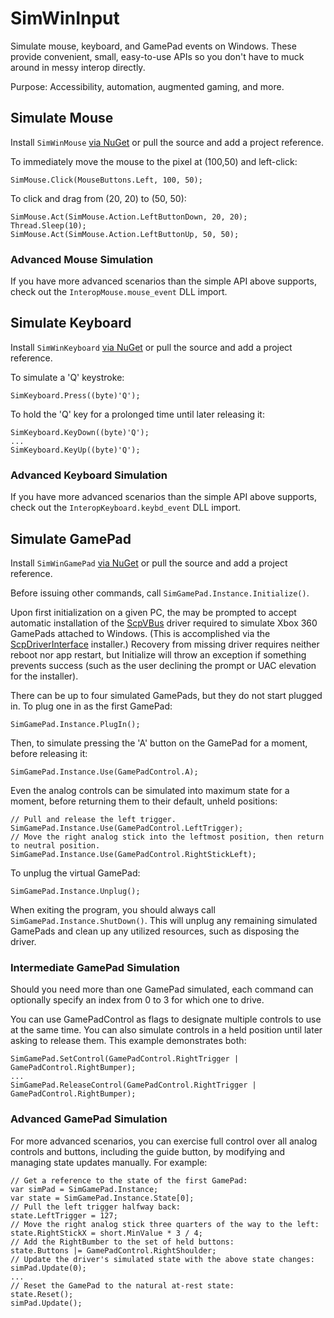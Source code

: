 # SimWinInput
Simulate mouse, keyboard, and GamePad events on Windows.
These provide convenient, small, easy-to-use APIs so you don't have to muck around in messy interop directly.

Purpose: Accessibility, automation, augmented gaming, and more.


## Simulate Mouse
Install `SimWinMouse` [via NuGet](https://docs.microsoft.com/en-us/nuget/quickstart/use-a-package)
 or pull the source and add a project reference.

To immediately move the mouse to the pixel at (100,50) and left-click:
```
SimMouse.Click(MouseButtons.Left, 100, 50);
```

To click and drag from (20, 20) to (50, 50):
```
SimMouse.Act(SimMouse.Action.LeftButtonDown, 20, 20);
Thread.Sleep(10);
SimMouse.Act(SimMouse.Action.LeftButtonUp, 50, 50);
```

### Advanced Mouse Simulation
If you have more advanced scenarios than the simple API above supports, check out the `InteropMouse.mouse_event` DLL import.


## Simulate Keyboard
Install `SimWinKeyboard` [via NuGet](https://docs.microsoft.com/en-us/nuget/quickstart/use-a-package)
 or pull the source and add a project reference.

To simulate a 'Q' keystroke:
```
SimKeyboard.Press((byte)'Q');
```

To hold the 'Q' key for a prolonged time until later releasing it:
```
SimKeyboard.KeyDown((byte)'Q');
...
SimKeyboard.KeyUp((byte)'Q');
```

### Advanced Keyboard Simulation
If you have more advanced scenarios than the simple API above supports, check out the `InteropKeyboard.keybd_event` DLL import.


## Simulate GamePad
Install `SimWinGamePad` [via NuGet](https://docs.microsoft.com/en-us/nuget/quickstart/use-a-package)
 or pull the source and add a project reference.

Before issuing other commands, call `SimGamePad.Instance.Initialize()`.

Upon first initialization on a given PC, the may be prompted to accept automatic installation of the [ScpVBus](https://github.com/nefarius/ScpVBus) driver required to simulate Xbox 360 GamePads attached to Windows.
(This is accomplished via the [ScpDriverInterface](https://github.com/DavidRieman/ScpDriverInterface/) installer.)
Recovery from missing driver requires neither reboot nor app restart, but Initialize will throw an exception if something prevents success (such as the user declining the prompt or UAC elevation for the installer).

There can be up to four simulated GamePads, but they do not start plugged in. To plug one in as the first GamePad:
```
SimGamePad.Instance.PlugIn();
```

Then, to simulate pressing the 'A' button on the GamePad for a moment, before releasing it:
```
SimGamePad.Instance.Use(GamePadControl.A);
```

Even the analog controls can be simulated into maximum state for a moment, before returning them to their default, unheld positions:
```
// Pull and release the left trigger.
SimGamePad.Instance.Use(GamePadControl.LeftTrigger);
// Move the right analog stick into the leftmost position, then return to neutral position.
SimGamePad.Instance.Use(GamePadControl.RightStickLeft);
```

To unplug the virtual GamePad:
```
SimGamePad.Instance.Unplug();
```

When exiting the program, you should always call `SimGamePad.Instance.ShutDown()`.
This will unplug any remaining simulated GamePads and clean up any utilized resources, such as disposing the driver.

### Intermediate GamePad Simulation
Should you need more than one GamePad simulated, each command can optionally specify an index from 0 to 3 for which one to drive.

You can use GamePadControl as flags to designate multiple controls to use at the same time.
You can also simulate controls in a held position until later asking to release them.
This example demonstrates both:
```
SimGamePad.SetControl(GamePadControl.RightTrigger | GamePadControl.RightBumper);
...
SimGamePad.ReleaseControl(GamePadControl.RightTrigger | GamePadControl.RightBumper);
```


### Advanced GamePad Simulation
For more advanced scenarios, you can exercise full control over all analog controls and buttons, including the guide button, by modifying and managing state updates manually. For example:
```
// Get a reference to the state of the first GamePad:
var simPad = SimGamePad.Instance;
var state = SimGamePad.Instance.State[0];
// Pull the left trigger halfway back:
state.LeftTrigger = 127;
// Move the right analog stick three quarters of the way to the left:
state.RightStickX = short.MinValue * 3 / 4;
// Add the RightBumber to the set of held buttons:
state.Buttons |= GamePadControl.RightShoulder;
// Update the driver's simulated state with the above state changes:
simPad.Update(0);
...
// Reset the GamePad to the natural at-rest state:
state.Reset();
simPad.Update();
```
